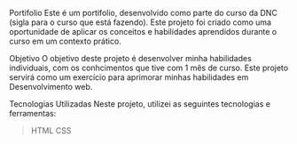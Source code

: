Portifolio
Este é um portifolio, desenvolvido como parte do curso da DNC (sigla para o curso que está fazendo). Este projeto foi criado como uma oportunidade de aplicar os conceitos e habilidades aprendidos durante o curso em um contexto prático.

Objetivo
O objetivo deste projeto é desenvolver minha habilidades individuais, com os conhcimentos que tive com 1 mês de curso. Este projeto servirá como um exercício para aprimorar minhas habilidades em Desenvolvimento web.

Tecnologias Utilizadas
Neste projeto, utilizei as seguintes tecnologias e ferramentas:

> HTML
> CSS
